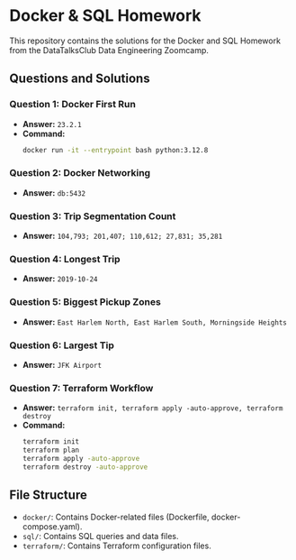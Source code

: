 # Docker & SQL Homework

This repository contains the solutions for the Docker and SQL Homework from the DataTalksClub Data Engineering Zoomcamp.

## Questions and Solutions

### Question 1: Docker First Run
- **Answer:** `23.2.1`
- **Command:**
  ```bash
  docker run -it --entrypoint bash python:3.12.8


### Question 2: Docker Networking
- **Answer:** `db:5432`

### Question 3: Trip Segmentation Count
- **Answer:** `104,793; 201,407; 110,612; 27,831; 35,281`

### Question 4: Longest Trip
- **Answer:** `2019-10-24`

### Question 5: Biggest Pickup Zones
- **Answer:** `East Harlem North, East Harlem South, Morningside Heights`

### Question 6: Largest Tip
- **Answer:** `JFK Airport`

### Question 7: Terraform Workflow
- **Answer:** `terraform init, terraform apply -auto-approve, terraform destroy`
- **Command:**
  ```bash
  terraform init
  terraform plan
  terraform apply -auto-approve
  terraform destroy -auto-approve


## File Structure
- `docker/`: Contains Docker-related files (Dockerfile, docker-compose.yaml).
- `sql/`: Contains SQL queries and data files.
- `terraform/`: Contains Terraform configuration files.
